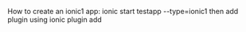 How to create an ionic1 app:
ionic start testapp --type=ionic1
then add plugin using ionic plugin add
